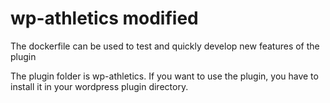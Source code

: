 # wp-athletics modified

The dockerfile can be used to test and quickly develop new features of the plugin

The plugin folder is wp-athletics. If you want to use the plugin, you have to install it in your wordpress plugin directory.
